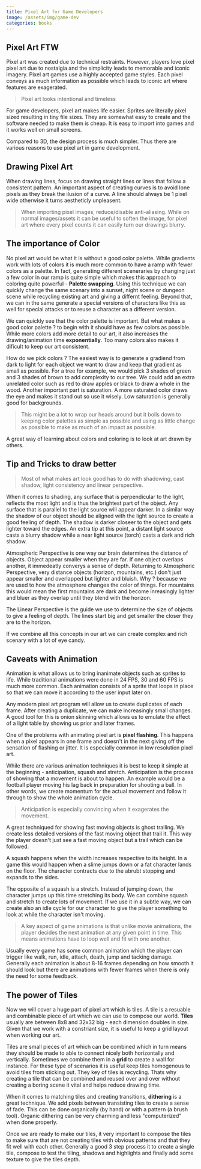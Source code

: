```yaml
---
title: Pixel Art for Game Developers
image: /assets/img/game-dev
categories: books
---
```


## Pixel Art FTW

Pixel art was created due to technical restraints. However, players love pixel
pixel art due to nostalgia and the simplicity leads to memorable and iconic
imagery. Pixel art games use a highly accepted game styles. Each pixel conveys
as much information as possible which leads to iconic art where features are
exagerated.

> Pixel art looks intentional and timeless

For game developers, pixel art makes life easier. Sprites are literally pixel
sized resulting in tiny file sizes. They are somewhat easy to create and the
software needed to make them is cheap. It is easy to import into games and it
works well on small screens.

Compared to 3D, the design process is much simpler. Thus there are various
reasons to use pixel art in game development.

## Drawing Pixel Art

When drawing lines, focus on drawing straight lines or lines that follow a
consistent pattern. An important aspect of creating curves is to avoid lone
pixels as they break the ilusion of a curve. A line should always be 1 pixel
wide otherwise it turns aestheticly unpleasent.

> When importing pixel images, reduce/disable anti-aliasing. While on normal
> images/assets it can be useful to soften the image, for pixel art where every
> pixel counts it can easily turn our drawings blurry.

## The importance of Color

No pixel art would be what it is without a good color palette. While gradients
work with lots of colors it is much more common to have a ramp with fewer colors
as a palette. In fact, generating different sceneraries by changing just a few
color in our ramp is quite simple which makes this approach to coloring quite
powerful - **Palette swapping**. Using this technique we can quickly change the
same scenary into a sunset, night scene or dungeon scene while recycling
existing art and giving a differnt feeling. Beyond that, we can in the same
generate a special versions of characters like this as well for special attacks
or to reuse a character as a different version.

We can quickly see that the color palette is important. But what makes a good
color palette ? to begin with it should have as few colors as possible. While
more colors add more detail to our art, it also increases the drawing/animation
time **exponentially**. Too many colors also makes it dificult to keep our art
consistent.

How do we pick colors ? The easiest way is to generate a gradiend from dark to
light for each object we want to draw and keep that gradient as small as
possible. For a tree for example, we would pick 3 shades of green and 3 shades
of brown to add complexity to our tree. We could add an extra unrelated color
such as red to draw apples or black to draw a whole in the wood. Another
important part is saturation. A more saturated color draws the eye and makes it
stand out so use it wisely. Low saturation is generally good for backgrounds.

> This might be a lot to wrap our heads around but it boils down to keeping
> color palettes as simple as possible and using as little change as possible
> to make as much of an impact as possible.

A great way of learning about colors and coloring is to look at art drawn by
others.

## Tip and Tricks to draw better

> Most of what makes art look good has to do with shadowing, cast shadow, light
> consistency and linear perspective.

When it comes to shading, any surface that is perpendicular to the light,
reflects the most light and is thus the brightest part of the object. Any
surface that is parallel to the light source will appear darker. In a similar
way the shadow of our object should be aligned with the light source to create a
good feeling of depth. The shadow is darker closeer to the object and gets
lighter toward the edges. An extra tip at this point, a distant light source
casts a blurry shadow while a near light source (torch) casts a dark and rich
shadow.

Atmospheric Perspective is one way our brain determines the distance of objects.
Object appear smaller when they are far. If one object overlaps another, it
immedeatly converys a sense of depth. Returning to Atmospheric Perspective, very
distance objects (horizon, mountains, etc.) don't just appear smaller and
overlapped but lighter and bluish. Why ? because we are used to how the
atmosphere changes the color of things. For mountains this would mean the first
mountains are dark and become inreasingly lighter and bluer as they overlap
until they blend with the horizon.

The Linear Perspective is the guide we use to determine the size of objects to
give a feeling of depth. The lines start big and get smaller the closer they are
to the horizon.

If we combine all this concepts in our art we can create complex and rich
scenary with a lot of eye candy.

## Caveats with Animation

Animation is what allows us to bring inanimate objects such as sprites to life.
While traditional animations were done in 24 FPS, 30 and 60 FPS is much more
common. Each animation consists of a sprite that loops in place so that we can
move it according to the user input later on.

Any modern pixel art program will allow us to create duplicates of each frame.
After creating a duplicate, we can make increasingly small changes. A good tool
for this is onion skinning which allows us to emulate the effect of a light
table by showing us prior and later frames.

One of the problems with animating pixel art is **pixel flashing**. This
happens when a pixel appears in one frame and doesn't in the next giving off
the sensation of flashing or jitter. It is especially common in low resolution
pixel art.

While there are various animation techniques it is best to keep it simple at the
beginning - anticipation, squash and stretch. Anticipation is the process of
showing that a movement is about to happen. An example would be a football
player moving his lag back in preparation for shooting a ball. In other words,
we create momentum for the actual movement and follow it through to show the
whole animation cycle.

> Anticipation is especially convincing when it exagerates the movement.

A great techniqued for showing fast moving objects is ghost trailing. We create
less detailed versions of the fast moving object that trail it. This way the
player doesn't just see a fast moving object but a trail which can be followed.

A squash happens when the width increases respective to its height. In a game
this would happen when a slime jumps down or a fat character lands on the floor.
The character contracts due to the abrubt stopping and expands to the sides.

The opposite of a squash is a stretch. Instead of jumping down, the character
jumps up this time stretching its body. We can combine squash and stretch to
create lots of movement. If we use it in a subtle way, we can create also an
idle cycle for our character to give the player something to look at while the
character isn't moving.

> A key aspect of game animations is that unlike movie animations, the player
> decides the next animation at any given point in time. This means animations
> have to loop well and fit with one another.

Usually every game has some common animation which the player can trigger like
walk, run, idle, attach, death, jump and tacking damage. Generally each
animation is about 8-16 frames depending on how smooth it should look but there
are animations with fewer frames when there is only the need for some feedback.

## The power of Tiles

Now we will cover a huge part of pixel art which is tiles. A tile is a resuable
and combinable piece of art which we can use to compose our world. **Tiles**
usually are between 8x8 and 32x32 big - each dimension doubles in size. Given
that we work with a constriant size, it is useful to keep a grid layout when
working our art.

Tiles are small pieces of art which can be combined which in turn means they
should be made to able to connect nicely both horizontally and vertically.
Sometimes we combine them in a **grid** to create a wall for instance. For these
type of scenarios it is useful keep tiles homogenous to avoid tiles from
sticking out. They key of tiles is recycling. Thats why creating a tile that
can be combined and reused over and over without creating a boring scene it
vital and helps reduce drawing time.

When it comes to matching tiles and creating transitions, **dithering** is a
great technique. We add pixels between transisting tiles to create a sense of
fade. This can be done organically (by hand) or with a pattern (a brush tool).
Organic dithering can be very charming and less "computerized" when done
properly.

Once we are ready to make our tiles, it very important to compose the tiles to
make sure that are not creating tiles with obvious patterns and that they fit
well with each other. Generally a good 3 step process it to create a single
tile, compose to test the tiling, shadows and highlights and finally add some
texture to give the tiles depth.
